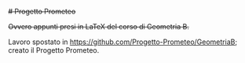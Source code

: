 ~~# Progetto Prometeo~~

~~Ovvero appunti presi in LaTeX del corso di Geometria B.~~

Lavoro spostato in https://github.com/Progetto-Prometeo/GeometriaB; creato il Progetto Prometeo.
